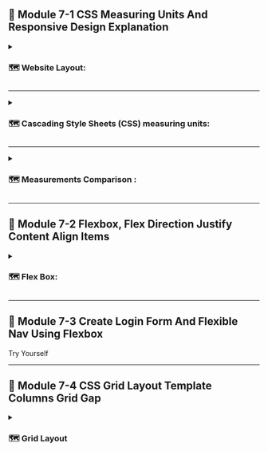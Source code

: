 ## 📝   Module 7-1 CSS Measuring Units And Responsive Design Explanation

<details>
<summary>

### 🗺️   Website Layout:

</summary>

Creating a website layout involves organizing and structuring the different elements on a webpage to achieve a visually appealing and user-friendly design. Here's a basic guide to key components and considerations for website layout:

#### 🎯   1. Header:

- Typically includes the website logo.
- Navigation menu with links to important pages.
- Contact information or other relevant details.
- Search bar if applicable.

#### 🎯   2. Navigation:

- Clear and intuitive navigation menu.
- Dropdown menus for subcategories if needed.
- Consider using a responsive design for mobile devices.

3. Hero Section:

- Prominent section at the top of the page.
- Engaging headline or tagline.
- Call-to-action (CTA) button to encourage user interaction.
- Relevant background image or video.

#### 🎯   4. Main Content:

- Divided into sections or columns.
- Consistent typography for readability.
- Use of headings, subheadings, and paragraphs.
- Multimedia elements (images, videos) to enhance content.

#### 🎯   5. Sidebar:

- Optional, used for additional information or navigation.
- Widgets, calls-to-action, or secondary navigation.

#### 🎯   6. Footer:

- Contact information and social media links.
- Copyright information.
- Additional navigation links.
- Optional: Recent posts, newsletter signup.

#### 🎯   7. Responsive Design:

- Ensure the layout adjusts for various screen sizes.
- Use media queries in CSS to apply styles based on device characteristics.
- Test on different devices and browsers for compatibility.

#### 🎯   8. Whitespace:

- Allow for ample whitespace to prevent a cluttered appearance.
- Improve readability and focus on key elements.

#### 🎯   9. Color Scheme and Branding:

- Use a consistent color palette aligned with the brand.
- Ensure readability by contrasting text and background colors.

#### 🎯   10. Images and Graphics:

- Optimize images for faster loading times.
- Use visuals that support the content and enhance the user experience.

#### 🎯   11. Call-to-Action (CTA):

- Strategically place CTAs throughout the layout.
- Encourage users to take desired actions (e.g., sign up, buy now).

#### 🎯   12. Consistency:

- Maintain a consistent design throughout the website.
- Consistent navigation, fonts, and color schemes.

#### 🎯   13. Mobile-Friendly:

- Ensure the website is accessible and user-friendly on mobile devices.
- Consider touch-friendly elements and responsive navigation.

#### 🎯   14. Testing:

- Regularly test the website layout on different browsers and devices.
- Check for usability and address any issues promptly.

Remember, these are general guidelines, and the specific needs of your website may vary. Tailor the layout to align with the goals, content, and target audience of your website. Regularly evaluate and update the layout to meet evolving requirements and design trends.

</details>

---

<details>

<summary>

### 🗺️   Cascading Style Sheets (CSS) measuring units:

</summary>

This part is appears to be related to Cascading Style Sheets (CSS) measuring units and responsive design. Let's break down these concepts:

#### 🎯   1. CSS Measuring Units:

In CSS, various units are used to define the size and spacing of elements on a webpage. Understanding and using appropriate units is crucial for creating a responsive and visually pleasing design. Here are some common CSS measuring units:

- `Pixels (px):` This is a fixed unit of measurement. One pixel is a single dot on a screen. Pixels are often used for fixed-size elements.

- `Percent (%):` Percentages are relative to the parent element's size. For example, if you set the width of a child element to 50%, it will be half the width of its parent.

- `Em:` Relative to the font-size of the nearest parent or the element itself. If the font-size of the parent is 16px, 1em is equal to 16px.

- `Rem:` Similar to em, but relative to the root element (html) instead of the parent element. This can make it easier to maintain a consistent layout.

- `Viewport Width (vw) and Viewport Height (vh):` These units represent a percentage of the viewport size. For example, 1vw is 1% of the viewport width.

- `vmax and vmin :`  these are viewport-percentage lengths that represent relative units based on the size of the viewport (the visible portion of the web page in the browser window). These units are useful for creating designs that are responsive to different screen sizes.

- `Absolute Units (in, cm, mm, pt, pc):` These are absolute units not dependent on other factors like screen size or text size. They are less commonly used in web design, especially for responsive layouts.

#### 🎯   2. Responsive Design:

Responsive design is an approach to web design that makes web pages render well on a variety of devices and window or screen sizes. The goal is to create a fluid and flexible layout that adapts to different screen sizes, from desktop monitors to smartphones. Key principles of responsive design include:

- `Media Queries:` Using CSS media queries to apply different styles based on the characteristics of the device, such as screen width, height, or device orientation.

- `Flexible Grid Layouts:` Designing layouts using relative units like percentages or viewport units to ensure that elements scale proportionally.

- `Flexible Images:` Ensuring that images can adapt to different screen sizes without losing their quality or breaking the layout.

- `Mobile-First Approach:` Starting the design process with mobile devices in mind and then progressively enhancing the layout for larger screens.

By combining appropriate CSS measuring units and responsive design principles, developers can create websites that provide a seamless and optimal user experience across a range of devices and screen sizes.

</details>

---

<details>

<summary>

### 🗺️   Measurements Comparison :

</summary>

#### 🎯   1. PX vs % :

In CSS, both pixels (px) and percentages (%) are units of measurement used to define sizes, dimensions, and spacing on a webpage. However, they serve different purposes and have distinct characteristics. Here's a comparison between px and %:

- Pixels (px):

    - Absolute Unit: Pixels are an absolute unit of measurement. One pixel represents a single dot on a screen.
    - Fixed Size: The size specified in pixels is fixed and does not change based on the size of the viewport or parent element.
    - Controlled Precision: Pixels offer precise control over element sizes, making them suitable for fixed-size elements like images, borders, and containers.
    - Device Independence: While it provides a consistent size on a specific device, it might not adapt well to different screen sizes or resolutions.

Example:

```css

.container {
  width: 300px;
  height: 150px;
  font-size: 16px;
}

```

- Percentages (%):

    - Relative Unit: Percentages are relative to the size of the containing element. For width and height, percentages are relative to the size of the parent container.
    - Responsive Design: Using percentages is common in creating responsive designs, as elements can scale proportionally based on the size of the parent container or viewport.
    - Fluid Layouts: Percentages are often used for creating fluid layouts that adapt to different screen sizes.
    - Flexibility: Percentages are versatile and can be used for widths, heights, margins, and other properties.

Example:

```css

.container {
  width: 50%;
  height: 75%;
  margin-left: 10%;
}

```

- Choosing Between px and %:

    - Use px when a fixed size is required, and you want precise control over element dimensions.
    - Use % when you want elements to scale proportionally based on the size of their parent container or the viewport, promoting a more flexible and responsive design.

In responsive web design, percentages are often preferred for creating layouts that adapt to various screen sizes, while pixels are useful for specific elements where a fixed size is necessary. The choice depends on the design goals and requirements of your webpage.

#### 🎯   2. VW vs VH : 

In CSS, vw and vh are both viewport-relative units used to define sizes and dimensions in a way that is responsive to the size of the viewport (the visible portion of the web page in the browser window). Here's a comparison between vw (viewport width) and vh (viewport height):

- Viewport Width (vw):

    - Relative to Width: vw stands for viewport width, and 1 vw is equal to 1% of the viewport's width.
    - Responsive Layouts: It is commonly used to set the size of elements in a way that is proportional to the width of the viewport. For example, setting width: 50vw; means the element will be 50% of the viewport's width.
    - Use Cases: Often used for responsive typography, container widths, or any dimension that should be responsive to the width of the viewport.

Example:

```css

.container {
  width: 80vw;
  font-size: 3vw;
}

```

- Viewport Height (vh):

    - Relative to Height: vh stands for viewport height, and 1 vh is equal to 1% of the viewport's height.
    - Responsive Heights: Useful for setting heights of elements relative to the height of the viewport. For instance, height: 50vh; means the element will be 50% of the viewport's height.
    - Use Cases: Frequently employed for setting the height of containers, sections, or any dimension that should be responsive to the height of the viewport.

Example:

```css

.section {
  height: 70vh;
}

```

- Choosing Between vw and vh:

    - Use vw when you want to size elements based on the width of the viewport.
    - Use vh when you want to size elements based on the height of the viewport.
    - Both units can be combined to create responsive layouts that adapt to both width and height changes.

Viewport-relative units like vw and vh are valuable in creating designs that scale appropriately across various devices and screen sizes, contributing to a more responsive and flexible layout.

#### 🎯   2. Vmin vs Vmax : 

In CSS, vmin and vmax are viewport-relative units used to define sizes and dimensions in a way that is responsive to the size of the viewport (the visible portion of the web page in the browser window). Here's a comparison between vmin (viewport minimum) and vmax (viewport maximum):

- Viewport Minimum (vmin):

    - Relative to Smaller Dimension: vmin stands for viewport minimum, and 1 vmin is equal to 1% of the smaller of the viewport's width or height.
    - Responsive to Smaller Dimension: Useful for setting sizes relative to the smaller dimension of the viewport. For example, width: 50vmin; means the element's width will be 50% of the smaller of the viewport's width or height.
    - Use Cases: Often used for typography, container dimensions, or any element size that should be responsive to the smaller dimension of the viewport.

Example:

```css
.container {
  width: 40vmin;
  font-size: 2vmin;
}

```

- Viewport Maximum (vmax):

    - Relative to Larger Dimension: vmax stands for viewport maximum, and 1 vmax is equal to 1% of the larger of the viewport's width or height.
    - Responsive to Larger Dimension: Useful for setting sizes relative to the larger dimension of the viewport. For instance, height: 70vmax; means the element's height will be 70% of the larger of the viewport's width or height.
    - Use Cases: Commonly employed for setting container dimensions or any element size that should be responsive to the larger dimension of the viewport.

Example:

```css
.container {
  height: 60vmax;
}

```

- Choosing Between vmin and vmax:

    - Use vmin when you want to size elements based on the smaller dimension of the viewport.
    - Use vmax when you want to size elements based on the larger dimension of the viewport.
    - Both units can be used together to create designs that are responsive to both the smaller and larger dimensions of the viewport.

Viewport-relative units like vmin and vmax are beneficial in creating designs that scale appropriately across various devices and screen sizes, contributing to a more responsive and flexible layout.

#### 🎯   2. em vs rem : 

In CSS, em and rem are both relative length units used to define sizes and dimensions. However, they have different scopes of influence, particularly in terms of inheritance. Here's a comparison between em and rem:

- em (Relative to Font Size of the Parent Element):

    - Relative to Parent's Font Size: em stands for "em-height," and 1 em is equal to the current font size of the element.
    - Inheritance: Child elements using em are calculated based on their parent element's font size. If a parent has a font size of 16px and you set font-size: 1.5em; on a child element, it will be 1.5 times the parent's font size (24px in this case).
    - Use Cases: Often used for setting sizes that need to be proportionate to the font size, such as text, margins, and padding.

Example:

```css

.parent {
  font-size: 16px;
}

.child {
  font-size: 1.5em; /* 24px */
  margin-bottom: 1em; /* 24px */
}

```
- rem (Relative to Font Size of the Root Element):

    - Relative to Root Font Size: rem stands for "root em," and 1 rem is equal to the font size of the root element (usually the `<html>` element).
    - Inheritance: Child elements using rem are calculated based on the root element's font size. It provides a more consistent way to manage sizes across the entire document.
    - Use Cases: Often used for setting sizes that need to be consistent throughout the document, such as overall layout dimensions.

Example:

```css

html {
  font-size: 16px;
}

.container {
  font-size: 1.5rem; /* 24px */
  margin-bottom: 1rem; /* 16px */
}

```

- Choosing Between em and rem:

    - Use em when you want sizes to be relative to the font size of the nearest parent element, making it useful for components with nested structures.
    - Use rem when you want sizes to be relative to the root element's font size, providing a consistent and easily manageable approach for the entire document.

Both units have their uses, and the choice between em and rem depends on the specific design requirements and the desired level of control over font size inheritance.

</details>

---

## 📝   Module 7-2 Flexbox, Flex Direction Justify Content Align Items

<details>
<summary>

### 🗺️   Flex Box:

</summary>

Flexbox, or the Flexible Box Layout, is a CSS layout model designed for building complex layouts more efficiently and with less code. Here's an overview of some key Flexbox properties:

-   `display: flex; or display: inline-flex;:`    Defines a flex container. The flex value creates a block-level container, while inline-flex creates an inline-level container.

-   `flex-direction: row | row-reverse | column | column-reverse;:`   Specifies the direction of the flex container's main axis.

-   `flex-wrap: nowrap | wrap | wrap-reverse;:`   Determines whether items should wrap into multiple lines if they exceed the container's size.

-   `flex-flow: <flex-direction> <flex-wrap>;:`   A shorthand property for setting both flex-direction and flex-wrap in one declaration.

-   `justify-content: flex-start | flex-end | center | space-between | space-around | space-evenly;:`   Aligns items along the main axis of the flex container.

-   `align-items: flex-start | flex-end | center | baseline | stretch;:`  Aligns items along the cross axis of the flex container.

-   `align-self: auto | flex-start | flex-end | center | baseline | stretch;:`    Allows the default alignment to be overridden for individual flex items.

-   `align-content: flex-start | flex-end | center | space-between | space-around | stretch;:`    Aligns a flex container's lines within the flex container when there is extra space in the cross axis.

-   `order: <integer>;`:  Specifies the order in which a flex item appears within the flex container.

-   `flex: <flex-grow> <flex-shrink> <flex-basis>;:`    A shorthand property for the flex-grow, flex-shrink, and flex-basis properties.

-   `flex-grow: <number>;:`  Defines the ability for a flex item to grow if necessary.

-   `flex-shrink: <number>;:`   Defines the ability for a flex item to shrink if necessary.

-   `flex-basis: <length> | auto;:`   Specifies the initial main size of a flex item.

These properties provide a wide range of options for creating flexible and responsive layouts. You can use them individually or in combination to achieve the desired layout behavior. Keep in mind that Flexbox is particularly powerful for handling one-dimensional layouts along either the main axis or the cross axis.

</details>

---

## 📝   Module 7-3 Create Login Form And Flexible Nav Using Flexbox

Try Yourself

---

## 📝   Module 7-4 CSS Grid Layout Template Columns Grid Gap

<details>
<summary>

### 🗺️   Grid Layout

</summary>

CSS Grid Layout is a powerful layout system for building two-dimensional grid-based layouts in web applications. Here's an overview of some key CSS Grid properties:

-   `display: grid;:`   Defines an element as a grid container.

-   `grid-template-columns and grid-template-rows:`    Specifies the size of the columns and rows in the grid.
Accepts values like auto, 1fr (fractional unit), fixed sizes, or a combination.

```css

grid-template-columns: 100px 1fr 2fr;
grid-template-rows: 50px auto;

```
-   `grid-template-areas:`  Defines named grid areas, allowing for a more visual way of creating layouts.
```css

grid-template-areas:
  "header header header"
  "sidebar main main"
  "footer footer footer";

  ```

-   `grid-column and grid-row:`   Specifies the start and end positions of a grid item along the grid's columns and rows.

```css

grid-column: 2 / 4; /* item spans from column line 2 to 4 */
grid-row: 1 / 3;    /* item spans from row line 1 to 3 */

```
-   `grid-gap:`     Sets the size of the gap between columns and rows.

```css

grid-gap: 10px;

```

-   `justify-items and align-items:`      Aligns grid items within their grid areas along the inline (row) and block (column) axes.

```css

justify-items: center; /* align items horizontally in the center */
align-items: end;      /* align items vertically at the end */

```

-   `justify-content and align-content:`    Aligns the grid container's content along the inline (row) and block (column) axes.

```css

justify-content: space-between; /* distribute items along the row axis */
align-content: center;          /* center items along the column axis */

```
-  ` place-items: `   A shorthand property for setting both justify-items and align-items.

```css

place-items: center end; /* center horizontally, align at the end vertically */

```

-   `place-content:`  A shorthand property for setting both justify-content and align-content.

```css

place-content: space-around center; /* distribute content vertically, center horizontally */

```

-   `grid-auto-columns and grid-auto-rows:`     Defines the size of implicitly created grid tracks (columns or rows) in the grid.

```css

grid-auto-columns: 100px;
grid-auto-rows: minmax(50px, auto);

```

-   `grid-auto-flow:`     Specifies how auto-placed items are inserted into the grid.

```css

grid-auto-flow: column; /* insert items column-wise */

```

-   `grid:`     A shorthand property for defining all the grid-related properties at once.

```css

grid: auto-flow dense / 1fr 2fr;

```

These properties provide a robust set of tools for creating complex grid-based layouts in a straightforward and concise manner. Grid Layout is particularly useful for both simple and intricate designs where precise control over the placement of elements is essential.
